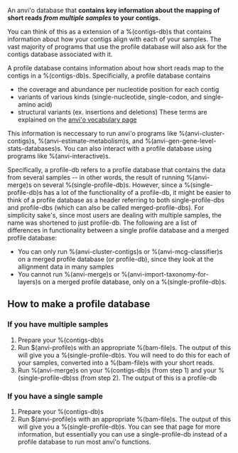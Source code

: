 An anvi'o database that **contains key information about the mapping of short reads *from multiple samples* to your contigs.** 

You can think of this as a extension of a %(contigs-db)s that contains information about how your contigs align with each of your samples. The vast majority of programs that use the profile database will also ask for the contigs database associated with it. 

A profile database contains information about how short reads map to the contigs in a %(contigs-db)s. Specificially, a profile database contains 
* the coverage and abundance per nucleotide position for each contig 
* variants of various kinds (single-nucleotide, single-codon, and single-amino acid)
* structural variants (ex. insertions and deletions)
These terms are explained on the [anvi'o vocabulary page](http://merenlab.org/vocabulary/)

This information is neccessary to run anvi'o programs like %(anvi-cluster-contigs)s, %(anvi-estimate-metabolism)s, and %(anvi-gen-gene-level-stats-databases)s. You can also interact with a profile database using programs like %(anvi-interactive)s.

Specifically, a profile-db refers to a profile database that contains the data from several samples -- in other words, the result of running %(anvi-merge)s on several %(single-profile-db)s. However, since a %(single-profile-db)s has a lot of the functionality of a profile-db, it might be easier to think of a profile database as a header referring to both single-profile-dbs and profile-dbs (which can also be called merged-profile-dbs). For simplicity sake's, since most users are dealing with multiple samples, the name was shortened to just profile-db. The following are a list of differences in functionality between a single profile database and a merged profile database:
* You can only run %(anvi-cluster-contigs)s or %(anvi-mcg-classifier)s on a merged profile database (or profile-db), since they look at the allignment data in many samples 
* You cannot run %(anvi-merge)s or %(anvi-import-taxonomy-for-layers)s on a merged profile database, only on a %(single-profile-db)s.

## How to make a profile database

### If you have multiple samples 
1. Prepare your %(contigs-db)s
2. Run $(anvi-profile)s with an appropriate %(bam-file)s. The output of this will give you a %(single-profile-db)s. You will need to do this for each of your samples, converted into a %(bam-file)s with your short reads.
3. Run %(anvi-merge)s on your %(contigs-db)s (from step 1) and your %(single-profile-db)ss (from step 2). The output of this is a profile-db 

### If you have a single sample
1. Prepare your %(contigs-db)s
2. Run $(anvi-profile)s with an appropriate %(bam-file)s. The output of this will give you a %(single-profile-db)s. You can see that page for more information, but essentially you can use a single-profile-db instead of a profile database to run most anvi'o functions. 
